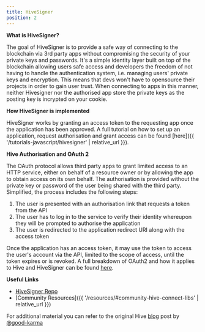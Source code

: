 ```yaml
---
title: HiveSigner
position: 2
---
```


**What is HiveSigner?**

The goal of HiveSigner is to provide a safe way of connecting to the blockchain via 3rd party apps without compromising the security of your private keys and passwords. It's a simple identity layer built on top of the blockchain allowing users safe access and developers the freedom of not having to handle the authentication system, i.e. managing users' private keys and encryption. This means that devs won't have to opensource their projects in order to gain user trust. When connecting to apps in this manner, neither Hivesigner nor the authorised app store the private keys as the posting key is incrypted on your cookie.


**How HiveSigner is implemented**

HiveSigner works by granting an access token to the requesting app once the application has been approved.
A full tutorial on how to set up an application, request authorisation and grant access can be found [here]({{ '/tutorials-javascript/hivesigner' | relative_url }}).

**Hive Authorisation and OAuth 2**

The OAuth protocol allows third party apps to grant limited access to an HTTP service, either on behalf of a resource owner or by allowing the app to obtain access on its own behalf. The authorisation is provided without the private key or password of the user being shared with the third party.
Simplified, the process includes the following steps:

1.  The user is presented with an authorisation link that requests a token from the API
2.  The user has to log in to the service to verify their identity whereupon they will be prompted to authorise the application
3.  The user is redirected to the application redirect URI along with the access token

Once the application has an access token, it may use the token to access the user's account via the API, limited to the scope of access, until the token expires or is revoked.
A full breakdown of OAuth2 and how it applies to Hive and HiveSigner can be found [here](https://github.com/ledgerconnect/hivesigner/wiki/OAuth-2#code-authorization-flow).

**Useful Links**

*   [HiveSigner Repo](https://github.com/ledgerconnect/hivesigner)
*   [Community Resources]({{ '/resources/#community-hive-connect-libs' | relative_url }})


For additional material you can refer to the original Hive [blog](https://hive.blog/hive/@good-karma/hivesigner-released-and-ready) post by [@good-karma](https://hive.blog/)
